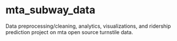 # mta_subway_data

Data preprocessing/cleaning, analytics, visualizations, and ridership prediction project on mta open source turnstile data.

